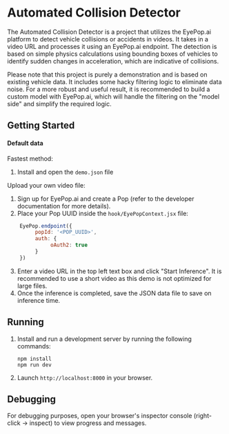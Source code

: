 # Automated Collision Detector

The Automated Collision Detector is a project that utilizes the EyePop.ai platform to detect vehicle collisions or accidents in videos. It takes in a video URL and processes it using an EyePop.ai endpoint. The detection is based on simple physics calculations using bounding boxes of vehicles to identify sudden changes in acceleration, which are indicative of collisions.

Please note that this project is purely a demonstration and is based on existing vehicle data. It includes some hacky filtering logic to eliminate data noise. For a more robust and useful result, it is recommended to build a custom model with EyePop.ai, which will handle the filtering on the "model side" and simplify the required logic.

## Getting Started

#### Default data
Fastest method:
1. Install and open the `demo.json` file

Upload your own video file:
1. Sign up for EyePop.ai and create a Pop (refer to the developer documentation for more details).
2. Place your Pop UUID inside the `hook/EyePopContext.jsx` file:

```javascript
    EyePop.endpoint({
         popId: '<POP_UUID>',
         auth: {
              oAuth2: true
         }
    })
```

3. Enter a video URL in the top left text box and click "Start Inference". It is recommended to use a short video as this demo is not optimized for large files.
4. Once the inference is completed, save the JSON data file to save on inference time.

## Running

1. Install and run a development server by running the following commands:

    ```shell
    npm install
    npm run dev
    ```

2. Launch `http://localhost:8000` in your browser.

## Debugging

For debugging purposes, open your browser's inspector console (right-click -> inspect) to view progress and messages.
